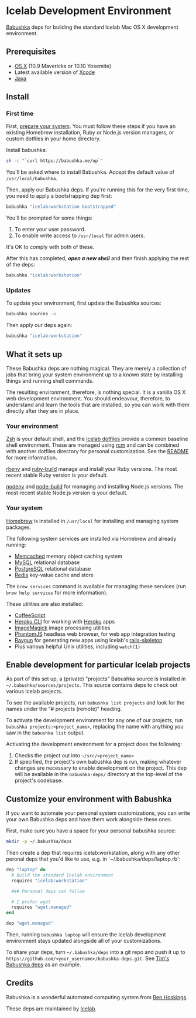 # Icelab Development Environment

[Babushka](http://babushka.me) deps for building the standard Icelab Mac OS X development environment.

## Prerequisites

* [OS X](http://www.apple.com/osx/) (10.9 Mavericks or 10.10 Yosemite)
* Latest available version of [Xcode](https://developer.apple.com/xcode/)
* [Java](https://www.java.com/en/download/help/mac_install.xml)

## Install

### First time

First, [prepare your system](docs/preparing-your-system.md). You must follow these steps if you have an existing Homebrew installation, Ruby or Node.js version managers, or custom dotfiles in your home directory.

Install babushka:

```sh
sh -c "`curl https://babushka.me/up`"
```

You'll be asked where to install Babushka. Accept the default value of `/usr/local/babushka`.

Then, apply our Babushka deps. If you're running this for the very first time, you need to apply a bootstrapping dep first:

```sh
babushka "icelab:workstation bootstrapped"
```

You'll be prompted for some things:

1. To enter your user password.
2. To enable write access to `/usr/local` for admin users.

It's OK to comply with both of these.

After this has completed, _**open a new shell**_ and then finish applying the rest of the deps:

```sh
babushka "icelab:workstation"
```

### Updates

To update your environment, first update the Babushka sources:

```sh
babushka sources -u
```

Then apply our deps again:

```sh
babushka "icelab:workstation"
```

## What it sets up

These Babushka deps are nothing magical. They are merely a collection of jobs that bring your system environment up to a known state by installing things and running shell commands.

The resulting environment, therefore, is nothing special. It is a vanilla OS X web development environment. You should endeavour, therefore, to understand and learn the tools that are installed, so you can work with them directly after they are in place.

### Your environment

[Zsh](http://www.zsh.org) is your default shell, and the [Icelab dotfiles](https://github.com/icelab/dotfiles) provide a common baseline shell environment. These are managed using [rcm](http://thoughtbot.github.io/rcm/) and can be combined with another dotfiles directory for personal customization. See the [README](https://github.com/icelab/dotfiles) for more information.

[rbenv](https://github.com/sstephenson/rbenv) and [ruby-build](https://github.com/sstephenson/ruby-build) manage and install your Ruby versions. The most recent stable Ruby version is your default.

[nodenv](https://github.com/OiNutter/nodenv) and [node-build](https://github.com/OiNutter/node-build) for managing and installing Node.js versions. The most recent stable Node.js version is your default.

### Your system

[Homebrew](http://brew.sh) is installed in `/usr/local` for installing and managing system packages.

The following system services are installed via Homebrew and already running:

* [Memcached](http://memcached.org) memory object caching system
* [MySQL](http://www.mysql.com) relational database
* [PostgreSQL](http://www.postgresql.org) relational database
* [Redis](http://redis.io) key-value cache and store

The `brew services` command is available for managing these services (run `brew help services` for more information).

These utilities are also installed:

* [CoffeeScript](http://coffeescript.org)
* [Heroku CLI](https://github.com/heroku/heroku) for working with [Heroku](http://heroku.com) apps
* [ImageMagick](http://www.imagemagick.org) image processing utilities
* [PhantomJS](http://phantomjs.org) headless web browser, for web app integration testing
* [Raygun](https://github.com/carbonfive/raygun) for generating new apps using Icelab's [rails-skeleton](https://github.com/icelab/rails-skeleton)
* Plus various helpful Unix utilities, including `watch(1)`

## Enable development for particular Icelab projects

As part of this set up, a (private) "projects" Babushka source is installed in `~/.babushka/sources/projects`. This source contains deps to check out various Icelab projects.

To see the available projects, run `babushka list projects` and look for the names under the "# projects (remote)" heading.

To activate the development environment for any one of our projects, run `babushka projects:<project_name>`, replacing the name with anything you saw in the `babushka list` output.

Activating the development environment for a project does the following:

1. Checks the project out into `~/src/<project_name>`
2. If specified, the project's own babushka dep is run, making whatever changes are necessary to enable development on the project. This dep will be available in the `babushka-deps/` directory at the top-level of the project's codebase.

## Customize your environment with Babushka

If you want to automate your personal system customizations, you can write your own Babushka deps and have them work alongside these ones.

First, make sure you have a space for your personal babushka source:

```sh
mkdir -p ~/.babushka/deps
```

Then create a dep that requires icelab:workstation, along with any other peronal deps that you'd like to use, e.g. in '~/.babushka/deps/laptop.rb':

```ruby
dep "laptop" do
  # Build the standard Icelab environment
  requires "icelab:workstation"

  ### Personal deps can follow

  # I prefer wget
  requires "wget.managed"
end

dep "wget.managed"
```

Then, running `babushka laptop` will ensure the Icelab development environment stays updated alongside all of your customizations.

To share your deps, turn `~/.babushka/deps` into a git repo and push it up to `https://github.com/<your_username>/babushka-deps.git`. See [Tim's Babushka deps](https://github.com/timriley/babushka-deps) as an example.

## Credits

Babushka is a wonderful automated computing system from [Ben Hoskings](http://github.com/benhoskings).

These deps are maintained by [Icelab](http://icelab.com.au/).
